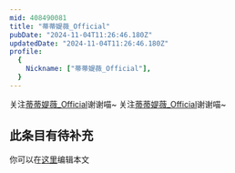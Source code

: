 ```yaml
---
mid: 408490081
title: "蒂蒂媞薇_Official"
pubDate: "2024-11-04T11:26:46.180Z"
updatedDate: "2024-11-04T11:26:46.180Z"
profile:
  {
    Nickname: ["蒂蒂媞薇_Official"],
  }
---
```


关注[蒂蒂媞薇_Official](https://space.bilibili.com/408490081)谢谢喵~ 关注[蒂蒂媞薇_Official](https://space.bilibili.com/408490081)谢谢喵~

## 此条目有待补充
你可以在[这里](https://github.com/Yuhanawa/VTuber.ICU/edit/master/src/content/v/蒂蒂媞薇_Official/index.md)编辑本文
